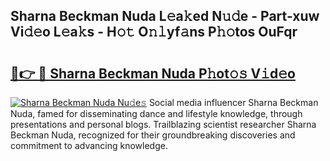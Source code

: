 ## Sharna Beckman Nuda L𝚎a𝚔ed N𝚞𝚍e - Part-xuw Vi𝚍𝚎o L𝚎a𝚔s - H𝚘𝚝 O𝚗𝚕yf𝚊ns P𝚑𝚘tos OuFqr

# <h2><a href="http://kf1fug.oniu.top/?m=Sharna+Beckman+Nuda">🔗👉 🔴 Sharna Beckman Nuda P𝚑ot𝚘𝚜 V𝚒d𝚎o</a></h2>

[![Sharna Beckman Nuda Nu𝚍e𝚜](https://i.imgur.com/0qMVB7G.gif)](http://kf1fug.oniu.top/?m=Sharna+Beckman+Nuda)
Social media influencer Sharna Beckman Nuda, famed for disseminating dance and lifestyle knowledge, through presentations and personal blogs. Trailblazing scientist researcher Sharna Beckman Nuda, recognized for their groundbreaking discoveries and commitment to advancing knowledge.  

